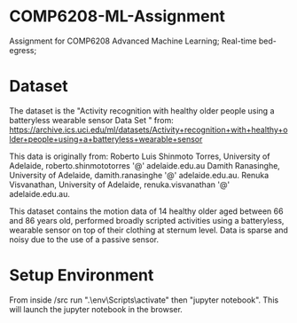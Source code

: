 # COMP6208-ML-Assignment
Assignment for COMP6208 Advanced Machine Learning; Real-time bed-egress;

# Dataset
The dataset is the "Activity recognition with healthy older people using a batteryless wearable sensor Data Set "
from: https://archive.ics.uci.edu/ml/datasets/Activity+recognition+with+healthy+older+people+using+a+batteryless+wearable+sensor

This data is originally from:
Roberto Luis Shinmoto Torres, University of Adelaide, roberto.shinmototorres '@' adelaide.edu.au
Damith Ranasinghe, University of Adelaide, damith.ranasinghe '@' adelaide.edu.au.
Renuka Visvanathan, University of Adelaide, renuka.visvanathan '@' adelaide.edu.au.

This dataset contains the motion data of 14 healthy older aged between 66 and 86 years old, performed broadly scripted activities using a batteryless, wearable sensor on top of their clothing at sternum level. Data is sparse and noisy due to the use of a passive sensor.

# Setup Environment
From inside /src run ".\env\Scripts\activate" then "jupyter notebook".
This will launch  the jupyter notebook in the browser.
